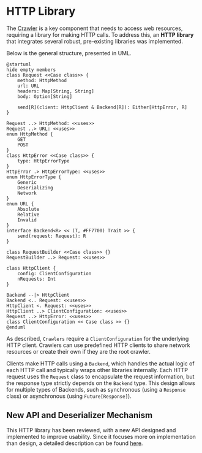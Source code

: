 # HTTP Library

The [Crawler](Crawler.md) is a key component that needs to access web resources, requiring a library for making HTTP
calls. To address this, an **HTTP library** that integrates several robust, pre-existing libraries was implemented.

Below is the general structure, presented in UML.

```plantuml
@startuml
hide empty members
class Request <<Case class>> {
    method: HttpMethod
    url: URL
    headers: Map[String, String]
    body: Option[String]
    
    send[R](client: HttpClient & Backend[R]): Either[HttpError, R]
}

Request ..> HttpMethod: <<uses>>
Request ..> URL: <<uses>>
enum HttpMethod {
    GET
    POST
}
class HttpError <<Case class>> {
    type: HttpErrorType
}
HttpError .> HttpErrorType: <<uses>>
enum HttpErrorType {
    Generic
    Deserializing
    Network
}
enum URL {
    Absolute
    Relative
    Invalid
}
interface Backend<R> << (T, #FF7700) Trait >> {
    send(request: Request): R
}

class RequestBuilder <<Case class>> {}
RequestBuilder ..> Request: <<uses>>

class HttpClient {
    config: ClientConfiguration
    nRequests: Int
}

Backend --|> HttpClient
Backend <.. Request: <<uses>>
HttpClient <. Request: <<uses>>
HttpClient ..> ClientConfiguration: <<uses>>
Request ..> HttpError: <<uses>>
class ClientConfiguration << Case class >> {}
@enduml
```

As described, `Crawlers` require a `ClientConfiguration` for the underlying HTTP client. Crawlers can use predefined
HTTP clients to share network resources or create their own if they are the root crawler.

Clients make HTTP calls using a `Backend`, which handles the actual logic of each HTTP call and typically wraps other
libraries internally. Each HTTP request uses the `Request` class to encapsulate the request information, but the
response type strictly depends on the `Backend` type. This design allows for multiple types of Backends, such as
synchronous (using a `Response` class) or asynchronous (using `Future[Response]`).

## New API and Deserializer Mechanism

This HTTP library has been reviewed, with a new API designed and implemented to improve usability. Since it focuses more
on implementation than design, a detailed description can be found [here](Francesco-Magnani.topic#http-library-new-api).